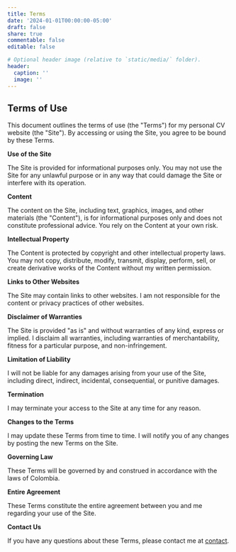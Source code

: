 ```yaml
---
title: Terms
date: '2024-01-01T00:00:00-05:00'
draft: false
share: true
commentable: false
editable: false

# Optional header image (relative to `static/media/` folder).
header:
  caption: ''
  image: ''
---
```


## Terms of Use

This document outlines the terms of use (the "Terms") for my personal CV website (the "Site"). By accessing or using the Site, you agree to be bound by these Terms.

**Use of the Site**

The Site is provided for informational purposes only. You may not use the Site for any unlawful purpose or in any way that could damage the Site or interfere with its operation.

**Content**

The content on the Site, including text, graphics, images, and other materials (the "Content"), is for informational purposes only and does not constitute professional advice. You rely on the Content at your own risk.

**Intellectual Property**

The Content is protected by copyright and other intellectual property laws. You may not copy, distribute, modify, transmit, display, perform, sell, or create derivative works of the Content without my written permission.

**Links to Other Websites**

The Site may contain links to other websites. I am not responsible for the content or privacy practices of other websites.

**Disclaimer of Warranties**

The Site is provided "as is" and without warranties of any kind, express or implied. I disclaim all warranties, including warranties of merchantability, fitness for a particular purpose, and non-infringement.

**Limitation of Liability**

I will not be liable for any damages arising from your use of the Site, including direct, indirect, incidental, consequential, or punitive damages.

**Termination**

I may terminate your access to the Site at any time for any reason.

**Changes to the Terms**

I may update these Terms from time to time. I will notify you of any changes by posting the new Terms on the Site.

**Governing Law**

These Terms will be governed by and construed in accordance with the laws of Colombia.

**Entire Agreement**

These Terms constitute the entire agreement between you and me regarding your use of the Site.

**Contact Us**

If you have any questions about these Terms, please contact me at [contact](#contact).